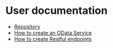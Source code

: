 # User documentation

- [Repository](../appcontainerapp/src/main/webapp/protected/apps/browseapp/docs/README.md)
- [How to create an OData Service](howto/101%20-%20How%20to%20create%20an%20OData%20Service.md)
- [How to create Restful endpoints](howto/102%20-%20How%20to%20create%20Restful%20endpoints.md)